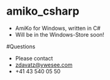 # amiko_csharp
* AmiKo for Windows, written in C#
* Will be in the Windows-Store soon!

#Questions
* Please contact
* zdavatz@ywesee.com
* +41 43 540 05 50
